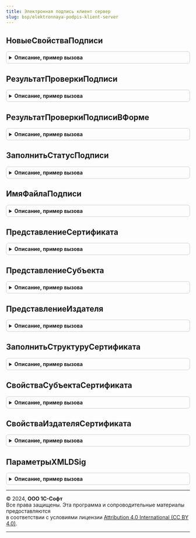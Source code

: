 ```yaml
---
title: Электронная подпись клиент сервер
slug: bsp/elektronnaya-podpis-klient-server
---
```



## НовыеСвойстваПодписи
<details style="margin: 1em 0; padding: 0.5em; border: 1px solid #ccc; border-radius: 6px;">

<summary style="font-weight: bold; cursor: pointer;">Описание, пример вызова</summary>

```bsl

// Конструктор параметра СвойстваПодписи для добавления и обновления данных электронной подписи.
// Содержит развернутое описание подписи.
//
// Возвращаемое значение:
//   Структура:
//     * Подпись             - ДвоичныеДанные - результат подписания.
//                           - Строка - подписанный КонвертXML, если передавался в данных.
//     * УстановившийПодпись - СправочникСсылка.Пользователи - пользователь, который
//                           подписал объект информационной базы.
//     * Комментарий         - Строка - комментарий, если он был введен при подписании.
//     * ИмяФайлаПодписи     - Строка - если подпись добавлена из файла.
//     * ДатаПодписи         - Дата - дата, когда подпись была сделана. Имеет смысл для случаев,
//                           когда дату невозможно извлечь из данных подписи.
//     * ПропуститьПриПродлении - Булево - не подлежит усовершенствованию, например,
//                                достоверность обеспечивается оператором электронного документооборота.
//
//     Используются при обновлении результата проверки подписи:
//     * ДатаПроверкиПодписи - Дата - дата последней проверки подписи.
//     * ПодписьВерна        - Булево - результат последней проверки подписи.
//     * ТребуетсяПроверка   - Булево - не удалось проверить подпись.
//     * ПодписьМатематическиВерна - Булево - вычисляется при проверке подписи без дополнительных атрибутов.
//     * ОшибкаМатематическойПроверкиПодписи - Строка - ошибка при ПроверитьПодпись с флагом
//                                                      ПроверитьДополнительныеАтрибуты = Ложь
//     * ОшибкаПроверкиДополнительныхАтрибутов - Строка - ошибка при проверке сертификата и атрибутов
//                                                        усовершенствованной подписи, таких как метка времени.
//     * ДополнительныеАтрибутыПровереныВручную - Булево - признак ПодписьВерна в части доп. атрибутов установлен
//         вручную (в случае ПодписьМатематическиВерна = Ложь - Исключение при ручной установке)
//     * АвторРучнойПроверкиДополнительныхАтрибутов - СправочникСсылка.Пользователи
//     * ОбоснованиеРучнойПроверкиДополнительныхАтрибутов - Строка - ссылка на организацию, подтвердившую достоверность
//                                                                   подписи, например, Оператор ЭДО
//
//     Используются при обновлении усовершенствованной подписи:
//     * ПодписанныйОбъект   - ОпределяемыйТип.ПодписанныйОбъект - объект, с которым связана подпись.
//                             Игнорируется в методах, в которые объект передается как параметр.
//     * ПорядковыйНомер     - Число - идентификатор подписи, по которому можно упорядочивать их в списке.
//                             Не заполнен, если подпись не связана с объектом.
//     * ОшибкаПриАвтоматическомПродлении - Булево - не использовать, служебный, заполняется регламентным заданием.
//     Используются для связи с машиночитаемой доверенностью:
//     * ИдентификаторПодписи - УникальныйИдентификатор
//     * РезультатПроверкиПодписиПоМЧД - Массив из Структура, Структура - МашиночитаемыеДоверенностиФНС.РезультатПроверкиПодписиПоМЧД
//
//     Производные свойства подписи:
//     * ТипПодписи          - ПеречислениеСсылка.ТипыПодписиКриптографии
//     * СрокДействияПоследнейМеткиВремени - Дата - срок действия сертификата, которым подписана
//                                           последняя метка времени (или пустая дата, если нет метки времени),
//                                           если удалось определить с помощью МенеджерКриптографии
//     * Сертификат          - ХранилищеЗначения - содержит выгрузку сертификата,
//                             который использовался для подписания (содержится в подписи).
//                           - ДвоичныеДанные
//     * Отпечаток           - Строка - отпечаток сертификата в формате строки Base64.
//     * КомуВыданСертификат - Строка - представление субъекта, полученное из двоичных данных сертификата.
//     * ОписаниеСертификата - Структура - свойство, требуемое для сертификатов, которые
//                             не могут быть переданы в метод платформы СертификатКриптографии, со свойствами:
//        ** СерийныйНомер  - Строка - серийный номер сертификата, как у объекта платформы СертификатКриптографии.
//        ** КемВыдан       - Строка - как возвращает функция ПредставлениеИздателя.
//        ** КомуВыдан      - Строка - как возвращает функция ПредставлениеСубъекта.
//        ** ДатаНачала     - Строка - дата сертификата, как у объекта платформы СертификатКриптографии в формате "ДЛФ=D".
//        ** ДатаОкончания  - Строка - дата сертификата, как у объекта платформы СертификатКриптографии в формате "ДЛФ=D".
//        ** ДействителенДо - Строка - (необязательный) минимальная дата из дат окончания открытого и закрытого ключа
//                                     (если указана в сертификате) в формате "ДЛФ=D".
//
Функция НовыеСвойстваПодписи() Экспорт
```

Пример вызова
```bsl
Результат = ЭлектроннаяПодписьКлиентСервер.НовыеСвойстваПодписи() 
```
</details>

## РезультатПроверкиПодписи
<details style="margin: 1em 0; padding: 0.5em; border: 1px solid #ccc; border-radius: 6px;">

<summary style="font-weight: bold; cursor: pointer;">Описание, пример вызова</summary>

```bsl

// Результат проверки подписи.
//
// Возвращаемое значение:
//  Структура:
//   * Результат - Булево     - Истина, если проверка выполнена успешно.
//             - Строка       - описание ошибки проверки подписи.
//             - Неопределено - не удалось получить менеджер криптографии (когда не указан).
//   * ПодписьВерна        - Булево, Неопределено - результат последней проверки подписи.
//   * СертификатОтозван   - Булево - ошибка связана с тем, что сертификат отозван.
//   * ТребуетсяПроверка   - Булево - не удалось проверить подпись.
//   * ПодписьМатематическиВерна - Булево - вычисляется при проверке подписи без проверки сертификатов
//                                           и атрибутов усовершенствованной подписи, таких как метка времени.
//   * ОшибкаМатематическойПроверкиПодписи - Строка - ошибка при ПроверитьПодпись с флагом
//                                                    ПроверитьДополнительныеАтрибуты = Ложь
//   * ОшибкаПроверкиДополнительныхАтрибутов - Строка - ошибка при проверке сертификата и атрибутов усовершенствованной
//                                                      подписи, таких как метка времени.
//   * ПараметрыПроверкиСертификата - см. ЭлектроннаяПодписьКлиент.ПараметрыПроверкиПодписи.ПроверятьСертификат
//
//   * ТипПодписи          - ПеречислениеСсылка.ТипыПодписиКриптографии - не заполнен при проверке подписей конверта XML.
//   * СрокДействияПоследнейМеткиВремени - Дата - срок действия сертификата, которым подписана
//    последняя метка времени (или пустая дата, если нет метки времени), если удалось определить с помощью МенеджерКриптографии.
//   * НеподтвержденнаяДатаПодписи - Дата - неподтвержденная дата подписи.
//                                 - Неопределено - неподтвержденная дата подписи отсутствует в данных подписи и для
//                                                конверта XML.
//   * ДатаПодписиИзМетки  - Дата - дата самой ранней метки времени.
//                         - Неопределено - метка времени отсутствует в данных подписи и при проверке конверта XML.
//   * Сертификат          - ДвоичныеДанные - сертификат подписанта
//   * Отпечаток           - Строка - отпечаток сертификата в формате строки Base64.
//   * КомуВыданСертификат - Строка - представление субъекта, полученное из двоичных данных сертификата.
//
Функция РезультатПроверкиПодписи() Экспорт
```

Пример вызова
```bsl
Результат = ЭлектроннаяПодписьКлиентСервер.РезультатПроверкиПодписи() 
```
</details>

## РезультатПроверкиПодписиВФорме
<details style="margin: 1em 0; padding: 0.5em; border: 1px solid #ccc; border-radius: 6px;">

<summary style="font-weight: bold; cursor: pointer;">Описание, пример вызова</summary>

```bsl

// Конструктор для заполнения результата проверки подписи в форме.
//
// Возвращаемое значение:
//  Структура - результат проверки подписи в форме:
//   * ПорядковыйНомер - см. НовыеСвойстваПодписи.ПорядковыйНомер
//   * Объект - см. НовыеСвойстваПодписи.ПодписанныйОбъект
//   * ДатаПодписи - см. НовыеСвойстваПодписи.ДатаПодписи
//   * Комментарий - см. НовыеСвойстваПодписи.Комментарий
//   * АдресПодписи - Строка - адрес подписи во временном хранилище.
//   * Отпечаток - см. НовыеСвойстваПодписи.Отпечаток
//   * АдресСертификата - Строка - адрес сертификата во временном хранилище.
//   * ПодписьВерна - см. НовыеСвойстваПодписи.ПодписьВерна
//   * ДатаПроверкиПодписи - см. НовыеСвойстваПодписи.ДатаПроверкиПодписи
//   * КомуВыданСертификат - см. НовыеСвойстваПодписи.КомуВыданСертификат
//   * ТребуетсяПроверка - см. НовыеСвойстваПодписи.ТребуетсяПроверка
//   * УстановившийПодпись - см. НовыеСвойстваПодписи.УстановившийПодпись
//   * ТипПодписи - см. НовыеСвойстваПодписи.ТипПодписи
//   * СрокДействияПоследнейМеткиВремени - см. НовыеСвойстваПодписи.СрокДействияПоследнейМеткиВремени
//   * МашиночитаемаяДоверенность - СправочникСсылка.МашиночитаемыеДоверенности
//   * МашиночитаемаяДоверенностьВерна - Булево
//   * РезультатПроверкиПодписиПоМЧД - см. НовыеСвойстваПодписи.РезультатПроверкиПодписиПоМЧД
//   * РезультатПроверки - Структура - свойства результата проверки подписи для хранения в базе:
//     ** ПодписьМатематическиВерна - Булево
//     ** ОшибкаМатематическойПроверкиПодписи - Строка - текст ошибки.
//     ** ОшибкаПроверкиДополнительныхАтрибутов - Строка - текст ошибки.
//     ** ДополнительныеАтрибутыПровереныВручную - Булево - признак ручной проверки подписи.
//     ** АвторРучнойПроверкиДополнительныхАтрибутов - СправочникСсылка.Пользователи
//     ** ОбоснованиеРучнойПроверкиДополнительныхАтрибутов - Строка
//   * РезультатПроверкиКраткий - Строка - для отображения результата проверки подписи в форме.
//
Функция РезультатПроверкиПодписиВФорме() Экспорт
```

Пример вызова
```bsl
Результат = ЭлектроннаяПодписьКлиентСервер.РезультатПроверкиПодписиВФорме() 
```
</details>

## ЗаполнитьСтатусПодписи
<details style="margin: 1em 0; padding: 0.5em; border: 1px solid #ccc; border-radius: 6px;">

<summary style="font-weight: bold; cursor: pointer;">Описание, пример вызова</summary>

```bsl

// Заполняет для отображения в форме текст проверки подписи и помещает его в атрибут РезультатПроверкиКраткий .
//
// Параметры:
//  СвойстваПодписи - см. РезультатПроверкиПодписиВФорме
//  ДатаСеанса - Дата
//
Процедура ЗаполнитьСтатусПодписи(СвойстваПодписи, ДатаСеанса) Экспорт
```

Пример вызова
```bsl
ЭлектроннаяПодписьКлиентСервер.ЗаполнитьСтатусПодписи(СвойстваПодписи, ДатаСеанса) 
```
</details>

## ИмяФайлаПодписи
<details style="margin: 1em 0; padding: 0.5em; border: 1px solid #ccc; border-radius: 6px;">

<summary style="font-weight: bold; cursor: pointer;">Описание, пример вызова</summary>

```bsl

// Формирует имя файла подписи по шаблону.
//
// Параметры:
//  ИмяБезРасширения			 - Строка - исходное имя файла без расширения. Например, ПодписанныйОбъект.Наименование.
//  КомуВыданСертификат			 - Строка - владелец сертификата (фамилия, имя, организация, должность).
//  РасширениеДляФайловПодписи	 - Строка - расширение для файлов подписи, добавляемое к имени файла.
//  ТребуетсяРазделитель		 - Булево - признак дополнительной установки разделителя в имени файла.
//
// Возвращаемое значение:
//  Строка
//
Функция ИмяФайлаПодписи(ИмяБезРасширения, КомуВыданСертификат, РасширениеДляФайловПодписи, ТребуетсяРазделитель = Истина) Экспорт
```

Пример вызова
```bsl
Результат = ЭлектроннаяПодписьКлиентСервер.ИмяФайлаПодписи(ИмяБезРасширения, КомуВыданСертификат, РасширениеДляФайловПодписи, ТребуетсяРазделитель);
```
</details>

## ПредставлениеСертификата
<details style="margin: 1em 0; padding: 0.5em; border: 1px solid #ccc; border-radius: 6px;">

<summary style="font-weight: bold; cursor: pointer;">Описание, пример вызова</summary>

```bsl

// Устарела.
// См. ЭлектроннаяПодписьКлиент.ПредставлениеСертификата.
// См. ЭлектроннаяПодпись.ПредставлениеСертификата.
//
Функция ПредставлениеСертификата(Сертификат, Отчество = Ложь, СрокДействия = Истина) Экспорт
```

Пример вызова
```bsl
Результат = ЭлектроннаяПодписьКлиентСервер.ПредставлениеСертификата(Сертификат, Отчество, СрокДействия);
```
</details>

## ПредставлениеСубъекта
<details style="margin: 1em 0; padding: 0.5em; border: 1px solid #ccc; border-radius: 6px;">

<summary style="font-weight: bold; cursor: pointer;">Описание, пример вызова</summary>

```bsl

// Устарела.
// См. ЭлектроннаяПодписьКлиент.ПредставлениеСубъекта.
// См. ЭлектроннаяПодпись.ПредставлениеСубъекта.
//
Функция ПредставлениеСубъекта(Сертификат, Отчество = Истина) Экспорт
```

Пример вызова
```bsl
Результат = ЭлектроннаяПодписьКлиентСервер.ПредставлениеСубъекта(Сертификат, Отчество);
```
</details>

## ПредставлениеИздателя
<details style="margin: 1em 0; padding: 0.5em; border: 1px solid #ccc; border-radius: 6px;">

<summary style="font-weight: bold; cursor: pointer;">Описание, пример вызова</summary>

```bsl

// Устарела.
// См. ЭлектроннаяПодписьКлиент.ПредставлениеИздателя.
// См. ЭлектроннаяПодпись.ПредставлениеИздателя.
//
Функция ПредставлениеИздателя(Сертификат) Экспорт
```

Пример вызова
```bsl
Результат = ЭлектроннаяПодписьКлиентСервер.ПредставлениеИздателя(Сертификат) 
```
</details>

## ЗаполнитьСтруктуруСертификата
<details style="margin: 1em 0; padding: 0.5em; border: 1px solid #ccc; border-radius: 6px;">

<summary style="font-weight: bold; cursor: pointer;">Описание, пример вызова</summary>

```bsl

// Устарела.
// См. ЭлектроннаяПодписьКлиент.СвойстваСертификата.
// См. ЭлектроннаяПодпись.СвойстваСертификата.
//
Функция ЗаполнитьСтруктуруСертификата(Сертификат) Экспорт
```

Пример вызова
```bsl
Результат = ЭлектроннаяПодписьКлиентСервер.ЗаполнитьСтруктуруСертификата(Сертификат) 
```
</details>

## СвойстваСубъектаСертификата
<details style="margin: 1em 0; padding: 0.5em; border: 1px solid #ccc; border-radius: 6px;">

<summary style="font-weight: bold; cursor: pointer;">Описание, пример вызова</summary>

```bsl

// Устарела.
// См. ЭлектроннаяПодписьКлиент.СвойстваСубъектаСертификата.
// См. ЭлектроннаяПодпись.СвойстваСубъектаСертификата.
//
Функция СвойстваСубъектаСертификата(Сертификат) Экспорт
```

Пример вызова
```bsl
Результат = ЭлектроннаяПодписьКлиентСервер.СвойстваСубъектаСертификата(Сертификат) 
```
</details>

## СвойстваИздателяСертификата
<details style="margin: 1em 0; padding: 0.5em; border: 1px solid #ccc; border-radius: 6px;">

<summary style="font-weight: bold; cursor: pointer;">Описание, пример вызова</summary>

```bsl

// Устарела.
// См. ЭлектроннаяПодписьКлиент.СвойстваИздателяСертификата.
// См. ЭлектроннаяПодпись.СвойстваИздателяСертификата.
//
Функция СвойстваИздателяСертификата(Сертификат) Экспорт
```

Пример вызова
```bsl
Результат = ЭлектроннаяПодписьКлиентСервер.СвойстваИздателяСертификата(Сертификат) 
```
</details>

## ПараметрыXMLDSig
<details style="margin: 1em 0; padding: 0.5em; border: 1px solid #ccc; border-radius: 6px;">

<summary style="font-weight: bold; cursor: pointer;">Описание, пример вызова</summary>

```bsl

// Устарела.
// См. ЭлектроннаяПодписьКлиент.ПараметрыXMLDSig.
// См. ЭлектроннаяПодпись.ПараметрыXMLDSig.
//
Функция ПараметрыXMLDSig() Экспорт
```

Пример вызова
```bsl
Результат = ЭлектроннаяПодписьКлиентСервер.ПараметрыXMLDSig() 
```
</details>

---

© 2024, **ООО 1С-Софт**  
Все права защищены. Эта программа и сопроводительные материалы предоставляются  
в соответствии с условиями лицензии [Attribution 4.0 International (CC BY 4.0)](https://creativecommons.org/licenses/by/4.0/legalcode).

---

